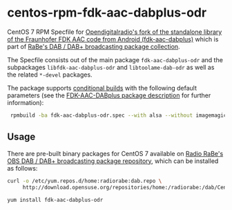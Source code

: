 # centos-rpm-fdk-aac-dabplus-odr
CentOS 7 RPM Specfile for [Opendigitalradio's fork of the standalone library of the Fraunhofer FDK AAC code from Android (fdk-aac-dabplus)](https://github.com/Opendigitalradio/fdk-aac-dabplus) which is part of [RaBe's DAB / DAB+ broadcasting package collection](https://build.opensuse.org/project/show/home:radiorabe:dab).

The Specfile consists out of the main package <code>fdk-aac-dabplus-odr</code> and the subpackages <code>libfdk-aac-dabplus-odr</code> and <code>libtoolame-dab-odr</code> as well as the related <code>*-devel</code> packages.

The package supports [conditional builds](http://www.rpm.org/wiki/PackagerDocs/ConditionalBuilds) with the following default parameters (see the [FDK-AAC-DABplus package description](https://github.com/Opendigitalradio/fdk-aac-dabplus/blob/master/README.md) for further information):
```bash
 rpmbuild -ba fdk-aac-dabplus-odr.spec --with alsa --without imagemagick --without jack --without vlc
```

## Usage
There are pre-built binary packages for CentOS 7 available on [Radio RaBe's OBS DAB / DAB+ broadcasting package repository](https://build.opensuse.org/project/show/home:radiorabe:dab), which can be installed as follows:

```bash
curl -o /etc/yum.repos.d/home:radiorabe:dab.repo \
     http://download.opensuse.org/repositories/home:/radiorabe:/dab/CentOS_7/home:radiorabe:dab.repo
     
yum install fdk-aac-dabplus-odr
```
